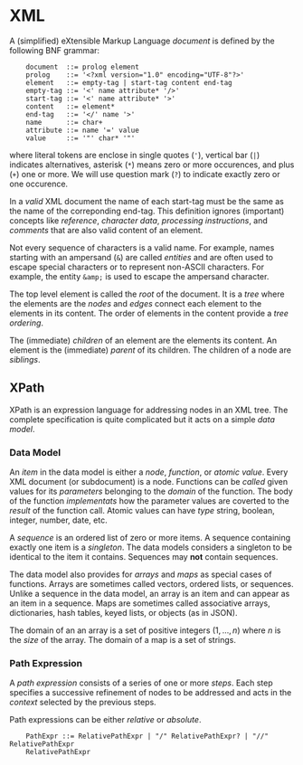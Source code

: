 # XML

A (simplified) eXtensible Markup Language _document_ is defined by the
following BNF grammar:

```
	document  ::= prolog element
	prolog    ::= '<?xml version="1.0" encoding="UTF-8"?>'
	element   ::= empty-tag | start-tag content end-tag
	empty-tag ::= '<' name attribute* '/>'
	start-tag ::= '<' name attribute* '>'
	content   ::= element*
	end-tag   ::= '</' name '>'
	name      ::= char+
	attribute ::= name '=' value
	value     ::= '"' char* '"'
```
where literal tokens are enclose in single quotes (`'`), vertical
bar (`|`) indicates alternatives, asterisk (`*`) means zero or more
occurences, and plus (`+`) one or more.  We will use question mark (`?`)
to indicate exactly zero or one occurence.

In a _valid_ XML document the name of each start-tag must be the same as
the name of the correponding end-tag.  This definition ignores (important)
concepts like _reference_, _character data_, _processing instructions_,
and _comments_ that are also valid content of an element.

Not every sequence of characters is a valid name. For example, names starting
with an ampersand (`&`) are called _entities_ and are often used to escape
special characters or to represent non-ASCII characters. For example, the
entity `&amp;` is used to escape the ampersand character.

The top level element is called the _root_ of the document. It is a _tree_
where the elements are the _nodes_ and _edges_ connect each element to
the elements in its content. The order of elements in the content
provide a _tree ordering_.

The (immediate) _children_ of an element are the elements its content.
An element is the (immediate) _parent_ of its children.
The children of a node are _siblings_.

## XPath

XPath is an expression language for addressing nodes in an XML tree.
The complete specification is quite complicated but it acts on a
simple _data model_.

### Data Model

An _item_ in the data model is either a _node_, _function_, or _atomic value_.
Every XML document (or subdocument) is a node. Functions can be
_called_ given values for its _parameters_ belonging to the _domain_ of the function.
The body of the function _implementats_ how the parameter values
are coverted to the _result_ of the function call.
Atomic values can have _type_ string, boolean, integer, number, date, etc.

A _sequence_ is an ordered list of zero or more items. A sequence containing
exactly one item is a _singleton_. The data models considers a singleton
to be identical to the item it contains. Sequences may **not** contain sequences.

The data model also provides for _arrays_ and _maps_ as special cases
of functions.  Arrays are sometimes called vectors, ordered lists, or
sequences. Unlike a sequence in the data model, an array is an item and
can appear as an item in a sequence.
Maps are sometimes called associative arrays, dictionaries, hash tables,
keyed lists, or objects (as in JSON).

The domain of an an array is a set of positive integers
$(1,\ldots,n)$ where $n$ is the _size_ of the array.
The domain of a map is a set of strings.

### Path Expression

A _path expression_ consists of a series of one or more _steps_.
Each step specifies a successive refinement of nodes to be addressed
and acts in the _context_ selected by the previous steps.

Path expressions can be either _relative_ or _absolute_.
```
	PathExpr ::= RelativePathExpr | "/" RelativePathExpr? | "//" RelativePathExpr
	RelativePathExpr
```
